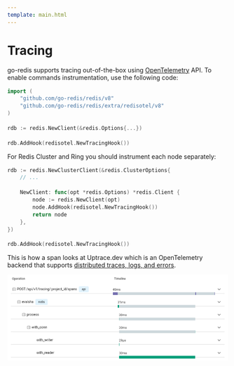 ```yaml
---
template: main.html
---
```


# Tracing

go-redis supports tracing out-of-the-box using [OpenTelemetry](https://opentelemetry.io/) API. To
enable commands instrumentation, use the following code:

```go
import (
    "github.com/go-redis/redis/v8"
    "github.com/go-redis/redis/extra/redisotel/v8"
)

rdb := redis.NewClient(&redis.Options{...})

rdb.AddHook(redisotel.NewTracingHook())
```

For Redis Cluster and Ring you should instrument each node separately:

```go
rdb := redis.NewClusterClient(&redis.ClusterOptions{
    // ...

    NewClient: func(opt *redis.Options) *redis.Client {
        node := redis.NewClient(opt)
        node.AddHook(redisotel.NewTracingHook())
        return node
    },
})

rdb.AddHook(redisotel.NewTracingHook())
```

This is how a span looks at Uptrace.dev which is an OpenTelemetry backend that supports
[distributed traces, logs, and errors](https://uptrace.dev/explore/1/groups/?system=db%3Aredis&utm_source=redis&utm_campaign=redis-tracing).

![Redis trace and spans](img/redis-span.png)
